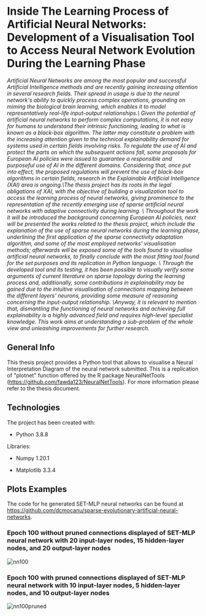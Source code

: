 # Inside The Learning Process of Artificial Neural Networks: Development of a Visualisation Tool to Access Neural Network Evolution During the Learning Phase
*Artificial Neural Networks are among the most popular and successful Artificial Intelligence methods and are recently gaining increasing attention in several research fields. Their spread in usage is due to the neural network's ability to quickly process complex operations, grounding on miming the biological brain learning, which enables it to model representatively real-life input-output relationships.\\
Given the potential of artificial neural networks to perform complex computations, it is not easy for humans to understand their intrinsic functioning, leading to what is known as a black-box algorithm. The latter may constitute a problem with the increasing attention given to the technical explainability demand for systems used in certain fields involving risks. To regulate the use of AI and protect the parts on which the subsequent actions fall, some proposals for European AI policies were issued to guarantee a responsible and purposeful use of AI in the different domains. Considering that, once put into effect, the proposed regulations will prevent the use of black-box algorithms in certain fields, research in the Explainable Artificial Intelligence (XAI) area is ongoing.\\The thesis project has its roots in the legal obligations of XAI, with the objective of building a visualization tool to access the learning process of neural networks, giving prominence to the representation of the recently emerging use of sparse artificial neural networks with adaptive connectivity during learning. \\ Throughout the work it will be introduced the background concerning European AI policies, next will be presented the works related to the thesis project, which include the explanation of the use of sparse neural networks during the learning phase, underlining the first application of the sparse connectivity adaptation algorithm, and some of the most employed networks' visualisation methods; afterwards will be exposed some of the tools found to visualise artificial neural networks, to finally conclude with the most fitting tool found for the set purposes and its replication in Python language. \\
Through the developed tool and its testing, it has been possible to visually verify some arguments of current literature on sparse topology during the learning process and, additionally, some contributions in explainability may be gained due to the intuitive visualisation of connections mapping between the different layers' neurons, providing some measure of reasoning concerning the input-output relationship.
\\Anyway, it is relevant to mention that, dismantling the functioning of neural networks and achieving full explainability is a highly advanced field and requires high-level specialist knowledge. This work aims at understanding a sub-problem of the whole view and unleashing improvements for further research.*

## General Info
This thesis project provides a Python tool that allows to visualise a Neural Interpretation Diagram of the neural network submitted. This is a replication of "plotnet" function offered by the R package NeuralNetTools (https://github.com/fawda123/NeuralNetTools). 
For more information please refer to the thesis document.
## Technologies

The project has been created with:

- Python 3.8.8

Libraries:

- Numpy 1.20.1

- Matplotlib 3.3.4

## Plots Examples

The code for he generated SET-MLP neural networks can be found at https://github.com/dcmocanu/sparse-evolutionary-artificial-neural-networks.

### Epoch 100 without pruned connections displayed of SET-MLP neural network with 20 input-layer nodes, 15 hidden-layer nodes, and 20 output-layer nodes
![nn100](https://user-images.githubusercontent.com/64210336/185797103-c7e2aa40-850d-4215-90e0-e661703f5b43.svg)

### Epoch 100  with pruned connections displayed of SET-MLP neural network with 10 input-layer nodes, 5 hidden-layer nodes, and 10 output-layer nodes
![nn100pruned](https://user-images.githubusercontent.com/64210336/185798055-3cee47e7-1a26-474b-b6a2-737ef6504336.svg)


